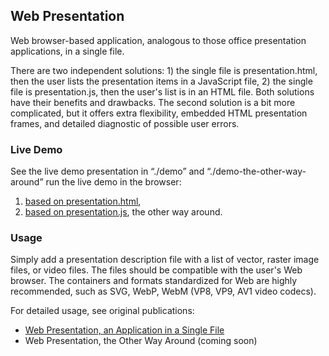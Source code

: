 ## Web Presentation

Web browser-based application, analogous to those office presentation applications, in a single file.

There are two independent solutions: 1) the single file is presentation.html, then the user lists the presentation items in a JavaScript file, 2) the single file is presentation.js, then the user's list is in an HTML file. Both solutions have their benefits and drawbacks. The second solution is a bit more complicated, but it offers extra flexibility, embedded HTML presentation frames, and detailed diagnostic of possible user errors.
### Live Demo

See the live demo presentation in &ldquo;./demo&rdquo; and &ldquo;./demo-the-other-way-around&rdquo; run the live demo in the browser:
1. [based on presentation.html](http://www.SAKryukov.org/software/GitHub.live/web-presentation/demo),
1. [based on presentation.js](http://www.SAKryukov.org/software/GitHub.live/web-presentation/demo-the-other-way-around), the other way around.

### Usage

Simply add a presentation description file with a list of vector, raster image files, or video files. The files should be compatible with the user's Web browser. The containers and formats standardized for Web are highly recommended, such as SVG, WebP, WebM (VP8, VP9, AV1 video codecs).

For detailed usage, see original publications:
- [Web Presentation, an Application in a Single File](https://www.codeproject.com/Articles/5286790/Web-Presentation)
- Web Presentation, the Other Way Around (coming soon)
